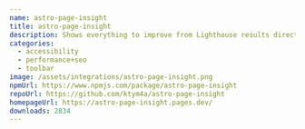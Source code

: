 ```yaml
---
name: astro-page-insight
title: astro-page-insight
description: Shows everything to improve from Lighthouse results directly on the page.
categories:
  - accessibility
  - performance+seo
  - toolbar
image: /assets/integrations/astro-page-insight.png
npmUrl: https://www.npmjs.com/package/astro-page-insight
repoUrl: https://github.com/ktym4a/astro-page-insight
homepageUrl: https://astro-page-insight.pages.dev/
downloads: 2834
---
```

